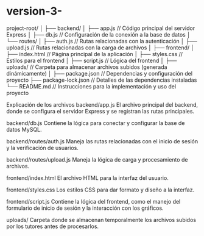 # version-3-

project-root/
│
├── backend/
│   ├── app.js          // Código principal del servidor Express
│   ├── db.js           // Configuración de la conexión a la base de datos
│   └── routes/
│       ├── auth.js     // Rutas relacionadas con la autenticación
│       ├── upload.js   // Rutas relacionadas con la carga de archivos
│
├── frontend/
│   ├── index.html      // Página principal de la aplicación
│   ├── styles.css      // Estilos para el frontend
│   ├── script.js       // Lógica del frontend
│
├── uploads/            // Carpeta para almacenar archivos subidos (generada dinámicamente)
│
├── package.json        // Dependencias y configuración del proyecto
├── package-lock.json   // Detalles de las dependencias instaladas
└── README.md           // Instrucciones para la implementación y uso del proyecto


Explicación de los archivos
backend/app.js
El archivo principal del backend, donde se configura el servidor Express y se registran las rutas principales.

backend/db.js
Contiene la lógica para conectar y configurar la base de datos MySQL.

backend/routes/auth.js
Maneja las rutas relacionadas con el inicio de sesión y la verificación de usuarios.

backend/routes/upload.js
Maneja la lógica de carga y procesamiento de archivos.

frontend/index.html
El archivo HTML para la interfaz del usuario.

frontend/styles.css
Los estilos CSS para dar formato y diseño a la interfaz.

frontend/script.js
Contiene la lógica del frontend, como el manejo del formulario de inicio de sesión y la interacción con los gráficos.

uploads/
Carpeta donde se almacenan temporalmente los archivos subidos por los tutores antes de procesarlos.
